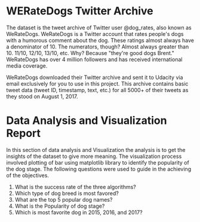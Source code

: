 # WERateDogs Twitter Archive

The dataset is the tweet archive of Twitter user @dog_rates, also known as WeRateDogs.
WeRateDogs is a Twitter account that rates people's dogs with a humorous comment about 
the dog. These ratings almost always have a denominator of 10. The numerators, though? 
Almost always greater than 10. 11/10, 12/10, 13/10, etc. Why? Because "they're good 
dogs Brent." WeRateDogs has over 4 million followers and has received international
media coverage.

WeRateDogs downloaded their Twitter archive and sent it to Udacity via email exclusively
for you to use in this project. This archive contains basic tweet data
(tweet ID, timestamp, text, etc.) for all 5000+ of their tweets as they stood on
August 1, 2017.

# Data Analysis and Visualization Report
In this section of data analysis and Visualization the analysis is 
to get the insights of the dataset to give more meaning. The visualization process
involved plotting of bar using matplotlib library to identify the popularity of the dog
stage. The following questions were used to guide in the achieving of the objectives.

1. What is the success rate of the three algorithms?
2. Which type of dog breed is most favored?
3. What are the top 5 popular dog names?
4. What is the Popularity of dog stage?
5. Which is most favorite dog in 2015, 2016, and 2017?